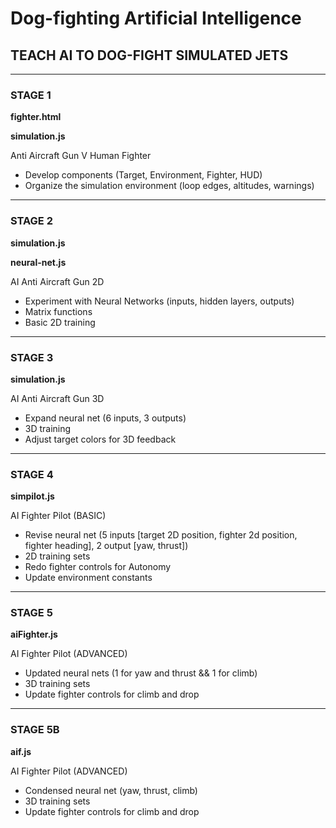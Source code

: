 # Dog-fighting Artificial Intelligence #

## TEACH AI TO DOG-FIGHT SIMULATED JETS ##
----------------------------------------------
### STAGE 1 ###
  __fighter.html__

  __simulation.js__

Anti Aircraft Gun V Human Fighter
* Develop components (Target, Environment, Fighter, HUD)
* Organize the simulation environment (loop edges, altitudes, warnings)
----------------------------------------------------
### STAGE 2 ###
  __simulation.js__

  __neural-net.js__

AI Anti Aircraft Gun 2D
* Experiment with Neural Networks (inputs, hidden layers, outputs)
* Matrix functions
* Basic 2D training
----------------------------------------------------
### STAGE 3 ###
  __simulation.js__

AI Anti Aircraft Gun 3D
* Expand neural net (6 inputs, 3 outputs)
* 3D training
* Adjust target colors for 3D feedback
----------------------------------------------------
### STAGE 4 ###
  __simpilot.js__

AI Fighter Pilot (BASIC)
* Revise neural net (5 inputs [target 2D position, fighter 2d position, fighter heading], 2 output [yaw, thrust])
* 2D training sets
* Redo fighter controls for Autonomy
* Update environment constants
----------------------------------------------------------------
### STAGE 5 ###
  __aiFighter.js__

AI Fighter Pilot (ADVANCED)
* Updated  neural nets (1 for yaw and thrust && 1 for climb)
* 3D training sets
* Update fighter controls for climb and drop
----------------------------------------------------------------
### STAGE 5B ###
  __aif.js__

AI Fighter Pilot (ADVANCED)
* Condensed neural net (yaw, thrust, climb)
* 3D training sets
* Update fighter controls for climb and drop
